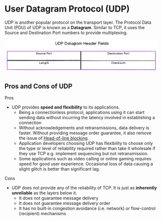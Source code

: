 # User Datagram Protocol (UDP)
UDP is another popular protocol on the transport layer. The Protocol Data Unit
(PDU) of UDP is known as a **Datagram**. Similar to TCP, it uses the Source and
Destination Port numbers to provide multiplexing. 

![UDP Header](images/31_udp_header.png)

## Pros and Cons of UDP
Pros
- UDP provides **speed and flexibility** to its applications.
  - Being a connectionless protocol, applications using it can start sending 
  data without incurring the latency involved in establishing a connection
  - Without acknowledgements and retransmissions, data delivery is faster. 
  Without providing message order guarantee, it also remove the issue of 
  [Head-of-line blocking](09_tcp.md#disadvantages-of-tcp).
  - Application developers choosing UDP has flexibility to choose only the 
  type or level of reliability required rather than take it wholesale if they 
  use TCP e.g. implement sequencing but not retransmission.
  - Some applications such as video calling or online gaming requires speed for
  good user experience. Occasional loss of data causing a slight glitch is
  better than significant lag.

Cons
- UDP does not provide any of the reliability of TCP. It is just as **inherently
unreliable** as the layers below it.
  - It does not guarantee message delivery
  - It does not guarantee message delivery order
  - It has no built-in congestion avoidance (i.e. network) or flow-control 
  (recipient) mechanisms
